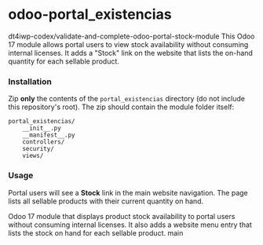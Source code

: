 # odoo-portal_existencias
dt4iwp-codex/validate-and-complete-odoo-portal-stock-module
This Odoo 17 module allows portal users to view stock availability without consuming internal licenses. It adds a "Stock" link on the website that lists the on-hand quantity for each sellable product.

### Installation

Zip **only** the contents of the `portal_existencias` directory (do not include this repository's root). The zip should contain the module folder itself:

```
portal_existencias/
    __init__.py
    __manifest__.py
    controllers/
    security/
    views/
```

### Usage

Portal users will see a **Stock** link in the main website navigation. The page lists all sellable products with their current quantity on hand.


Odoo 17 module that displays product stock availability to portal users without consuming internal licenses. It also
adds a website menu entry that lists the stock on hand for each sellable product.
main
